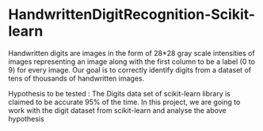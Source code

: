 # HandwrittenDigitRecognition-Scikit-learn

Handwritten digits are images in the form of 28*28 gray scale intensities of images representing an image along with the first column to be a label (0 to 9) for every image. Our goal is to correctly identify digits from a dataset of tens of thousands of handwritten images.

Hypothesis to be tested : The Digits data set of scikit-learn library is claimed to be accurate 95% of the time.
In this project, we are going to work with the digit dataset from scikit-learn and analyse the above hypothesis
